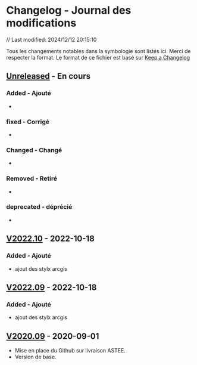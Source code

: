 # Changelog - Journal des modifications
// Last modified: 2024/12/12 20:15:10


Tous les changements notables dans la symbologie sont listés ici. Merci de respecter la format.
Le format de ce fichier est basé sur [Keep a Changelog](https://keepachangelog.com/fr/1.1.0/)


## [Unreleased] - En cours

### Added - Ajouté
- 

### fixed - Corrigé
- 

### Changed - Changé
- 

### Removed - Retiré
- 

### deprecated - déprécié
- 

## [V2022.10] - 2022-10-18
### Added - Ajouté
- ajout des stylx arcgis

## [V2022.09] - 2022-10-18
### Added - Ajouté
- ajout des stylx arcgis

## [V2020.09](https://github.com/cnigfr/StaR-Eau/tree/V2020.09) - 2020-09-01
- Mise en place du Github sur livraison ASTEE.
- Version de base.

[unreleased]: https://github.com/cnigfr/StaR-Eau/compare/v2024...HEAD
[V2022.10]: https://github.com/cnigfr/StaR-Eau/compare/V2022.09...V2022.10
[V2022.09]: https://github.com/cnigfr/StaR-Eau/compare/V2020.09...V2022.09
